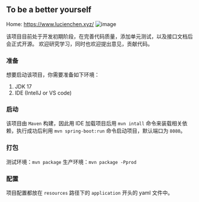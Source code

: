 ## To be a better yourself

Home: https://www.lucienchen.xyz/
![image](https://github.com/LucienChenXi92/tobe/assets/44730766/a04ceb91-6c37-49c7-a9ab-6c71d170fa8a)

该项目目前处于开发初期阶段，在完善代码质量，添加单元测试，以及接口文档后会正式开源。
欢迎研究学习，同时也欢迎提出意见，贡献代码。

### 准备

想要启动该项目，你需要准备如下环境：
1. JDK 17
2. IDE (IntellJ or VS code)

### 启动

该项目由 `Maven` 构建，因此用 IDE 加载项目后用 `mvn intall` 命令来装载相关依赖，执行成功后利用 `mvn spring-boot:run` 命令启动项目，默认端口为 `8080`。

### 打包

测试环境：`mvn package`
生产环境：`mvn package -Pprod`

### 配置

项目配置都放在 `resources` 路径下的 `application` 开头的 yaml 文件中。
   
